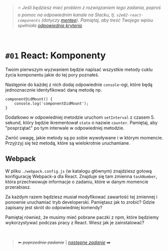 > :star: *Jeśli będziesz mieć problem z rozwiązaniem tego zadania, poproś o pomoc na odpowiednim kanale na Slacku, tj. `s2e02-react-components` (dotyczy [mentee](https://devmentor.pl/mentoring-javascript/)). Pamiętaj, aby treść Twojego wpisu spełniała [odpowiednie kryteria](https://devmentor.pl/jak-prosic-o-pomoc/).*


&nbsp;

# `#01` React: Komponenty


Twoim pierwszym wyzwaniem będzie napisać wszystkie metody cuklu życia komponentu jakie do tej pory poznałeś.

Następnie do każdej z nich dodaj odpowiednie `console`-ogi, które będą jednoznacznie identyfikować daną metodę np.

```
componentDidMount() {
    console.log('componentDidMount');
}
```

Dodatkowo w odpowiedniej metodzie uruchom `setInterval` z czasem 5. sekund, który będzie ikrementował `state` o nazwie `counter`. Pamiętaj, aby "posprzątać" po tym interwale w odpowiedniej metodzie.

Zwróć uwagę, jakie metody są po sobie wywoływane i w którym momencie. Przyjrzyj się też metodą, które są wielokrotnie uruchamiane. 

## Webpack

W pliku `./webpack.config.js` (w katalogu głównym) znajdziesz gotową konfigurację Webpack-a dla React. Znajduje się tam zmienna `taskNumber`, która przechwowuje informacje o zadaniu, które w danym momencie przerabiasz.

Za każdym razem będziesz musiał modyfikować zawartość tej zmiennej i ponownie uruchamiać tryb developerski. Pamiętasz jak to zrobić? Gdzie zapisany jest skrót do odpowiedniej komendy?

Pamiętaj również, że musimy mieć pobrane paczki z npm, które będziemy wykorzystywać podczas pracy z React. Wiesz jak je zainstalować?


&nbsp;

> :arrow_left: ~~*poprzednie zadanie*~~ | [*następne zadanie*](./../02) :arrow_right:
